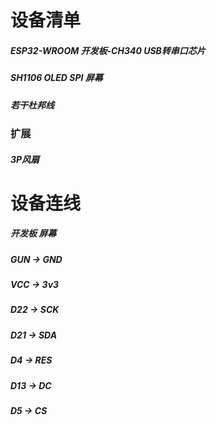 # 设备清单
##### ESP32-WROOM 开发板-CH340 USB转串口芯片
##### SH1106 OLED SPI 屏幕
##### 若干杜邦线
### 扩展
##### 3P风扇
# 设备连线
##### 开发板    屏幕
##### GUN   →   GND
##### VCC   →   3v3
##### D22   →   SCK
##### D21   →   SDA
##### D4    →   RES
##### D13   →   DC
##### D5    →   CS


